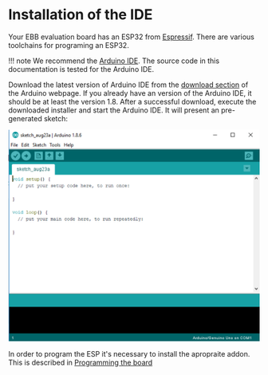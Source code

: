 # Installation of the IDE

Your EBB evaluation board has an ESP32 from [Espressif](https://www.espressif.com/). There are various toolchains for programing an ESP32.

!!! note
    We recommend the [Arduino IDE](https://www.arduino.cc/en/Main/Software). The source code in this documentation is tested for the Arduino IDE.

Download the latest version of Arduino IDE from the [download section](https://www.arduino.cc/en/Main/Software) of the Arduino webpage. If you already have an version of the Arduino IDE, it should be at least the version 1.8. After a successful download, execute the downloaded installer and start the Arduino IDE. It will present an pre-generated sketch:

![Arduino IDE after installation](../images/esp32/arduino_ide/arduino_ide_01.png)

In order to program the ESP it's necessary to install the apropraite addon. This is described in [Programming the board](/program)
